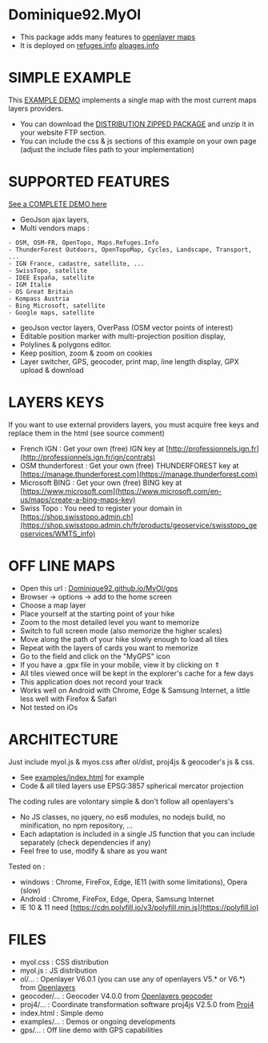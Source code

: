 Dominique92.MyOl
================
* This package adds many features to [openlayer maps](https://openlayers.org/)
* It is deployed on [refuges.info](https://www.refuges.info) [alpages.info](https://alpages.info)

SIMPLE EXAMPLE
==============
This [EXAMPLE DEMO](https://Dominique92.github.io/MyOl/) implements a single map with the most current maps layers providers.
* You can download the [DISTRIBUTION ZIPPED PACKAGE](https://github.com/Dominique92/MyOl/archive/master.zip) and unzip it in your website FTP section.
* You can include the css & js sections of this example on your own page (adjust the include files path to your implementation)

SUPPORTED FEATURES
==================
[See a COMPLETE DEMO here](https://Dominique92.github.io/MyOl/examples/)
* GeoJson ajax layers,
* Multi vendors maps :
```
- OSM, OSM-FR, OpenTopo, Maps.Refuges.Info
- ThunderForest Outdoors, OpenTopoMap, Cycles, Landscape, Transport, ...
- IGN France, cadastre, satellite, ...
- SwissTopo, satellite
- IDEE España, satellite
- IGM Italie
- OS Great Britain
- Kompass Austria
- Bing Microsoft, satellite
- Google maps, satellite
```
* geoJson vector layers, OverPass (OSM vector points of interest)
* Editable position marker with multi-projection position display,
* Polylines & polygons editor.
* Keep position, zoom & zoom on cookies
* Layer switcher, GPS, geocoder, print map, line length display, GPX upload & download

LAYERS KEYS
===========
If you want to use external providers layers, you must acquire free keys and replace them in the html (see source comment)
* French IGN : Get your own (free) IGN key at [http://professionnels.ign.fr](http://professionnels.ign.fr/ign/contrats)
* OSM thunderforest : Get your own (free) THUNDERFOREST key at [https://manage.thunderforest.com](https://manage.thunderforest.com)
* Microsoft BING : Get your own (free) BING key at [https://www.microsoft.com](https://www.microsoft.com/en-us/maps/create-a-bing-maps-key)
* Swiss Topo : You need to register your domain in [https://shop.swisstopo.admin.ch](https://shop.swisstopo.admin.ch/fr/products/geoservice/swisstopo_geoservices/WMTS_info)

OFF LINE MAPS
=============
* Open this url : [Dominique92.github.io/MyOl/gps](https://Dominique92.github.io/MyOl/gps/)
* Browser -> options -> add to the home screen
* Choose a map layer
* Place yourself at the starting point of your hike
* Zoom to the most detailed level you want to memorize
* Switch to full screen mode (also memorize the higher scales)
* Move along the path of your hike slowly enough to load all tiles
* Repeat with the layers of cards you want to memorize
* Go to the field and click on the "MyGPS" icon
* If you have a .gpx file in your mobile, view it by clicking on ⇑
* All tiles viewed once will be kept in the explorer's cache for a few days
* This application does not record your track
* Works well on Android with Chrome, Edge & Samsung Internet, a little less well with Firefox & Safari
* Not tested on iOs

ARCHITECTURE
============
Just include myol.js & myos.css after ol/dist, proj4js & geocoder's js & css.
* See [examples/index.html](https://raw.githubusercontent.com/Dominique92/MyOl/master/examples/index.html) for example
* Code & all tiled layers use EPSG:3857 spherical mercator projection

The coding rules are volontary simple & don't follow all openlayers's
* No JS classes, no jquery, no es6 modules, no nodejs build, no minification, no npm repository, ...
* Each adaptation is included in a single JS function that you can include separately (check dependencies if any)
* Feel free to use, modify & share as you want

Tested on :
* windows : Chrome, FireFox, Edge, IE11 (with some limitations), Opera (slow)
* Android : Chrome, FireFox, Edge, Opera, Samsung Internet
* IE 10 & 11 need [https://cdn.polyfill.io/v3/polyfill.min.js](https://polyfill.io)

FILES
=====
* myol.css : CSS distribution
* myol.js : JS distribution
* ol/... : Openlayer V6.0.1 (you can use any of openlayers V5.* or V6.*) from [Openlayers](https://openlayers.org/download/)
* geocoder/... : Geocoder V4.0.0 from [Openlayers geocoder](https://github.com/jonataswalker/ol-geocoder/releases/latest)
* proj4/... : Coordinate transformation software proj4js V2.5.0 from [Proj4](https://github.com/proj4js/proj4js/releases/latest)
* index.html : Simple demo
* examples/... : Demos or ongoing developments
* gps/... : Off line demo with GPS capabilities
